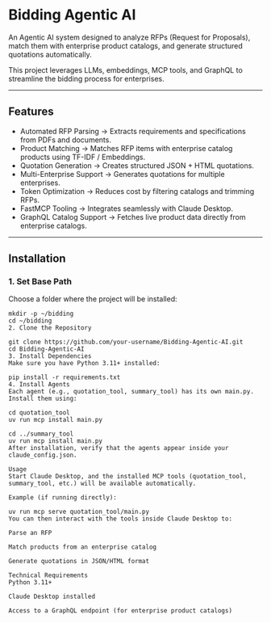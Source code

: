 # Bidding Agentic AI

An Agentic AI system designed to analyze RFPs (Request for Proposals), match them with enterprise product catalogs, and generate structured quotations automatically.

This project leverages LLMs, embeddings, MCP tools, and GraphQL to streamline the bidding process for enterprises.

---

## Features
- Automated RFP Parsing → Extracts requirements and specifications from PDFs and documents.  
- Product Matching → Matches RFP items with enterprise catalog products using TF-IDF / Embeddings.  
- Quotation Generation → Creates structured JSON + HTML quotations.  
- Multi-Enterprise Support → Generates quotations for multiple enterprises.  
- Token Optimization → Reduces cost by filtering catalogs and trimming RFPs.  
- FastMCP Tooling → Integrates seamlessly with Claude Desktop.  
- GraphQL Catalog Support → Fetches live product data directly from enterprise catalogs.  

---

## Installation

### 1. Set Base Path
Choose a folder where the project will be installed:
```
mkdir -p ~/bidding
cd ~/bidding
2. Clone the Repository

git clone https://github.com/your-username/Bidding-Agentic-AI.git
cd Bidding-Agentic-AI
3. Install Dependencies
Make sure you have Python 3.11+ installed:

pip install -r requirements.txt
4. Install Agents
Each agent (e.g., quotation_tool, summary_tool) has its own main.py.
Install them using:

cd quotation_tool
uv run mcp install main.py

cd ../summary_tool
uv run mcp install main.py
After installation, verify that the agents appear inside your claude_config.json.

Usage
Start Claude Desktop, and the installed MCP tools (quotation_tool, summary_tool, etc.) will be available automatically.

Example (if running directly):

uv run mcp serve quotation_tool/main.py
You can then interact with the tools inside Claude Desktop to:

Parse an RFP

Match products from an enterprise catalog

Generate quotations in JSON/HTML format

Technical Requirements
Python 3.11+

Claude Desktop installed

Access to a GraphQL endpoint (for enterprise product catalogs)